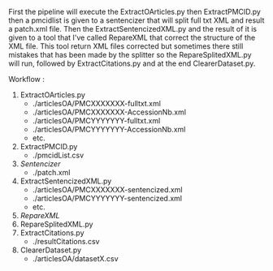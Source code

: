 First the pipeline will execute the ExtractOArticles.py then ExtractPMCID.py then a pmcidlist is given to a sentencizer that will split full txt XML and result a patch.xml file. Then the ExtractSentencizedXML.py and the result of it is given to a tool that I've called RepareXML that correct the structure of the XML file. This tool return XML files corrected but sometimes there still mistakes that has been made by the splitter so the RepareSplitedXML.py will run, followed by ExtractCitations.py and at the end ClearerDataset.py.

Workflow :
1. ExtractOArticles.py
    * ./articlesOA/PMCXXXXXXX-fulltxt.xml
    * ./articlesOA/PMCXXXXXXX-AccessionNb.xml
    * ./articlesOA/PMCYYYYYYY-fulltxt.xml
    * ./articlesOA/PMCYYYYYYY-AccessionNb.xml
    * etc.
2. ExtractPMCID.py
    * ./pmcidList.csv
3. *Sentencizer*
    * ./patch.xml
4. ExtractSentencizedXML.py
    * ./articlesOA/PMCXXXXXXX-sentencized.xml
    * ./articlesOA/PMCYYYYYYY-sentencized.xml
    * etc.
5. *RepareXML*
6. RepareSplitedXML.py
7. ExtractCitations.py
    * ./resultCitations.csv
8. ClearerDataset.py
    * ./articlesOA/datasetX.csv